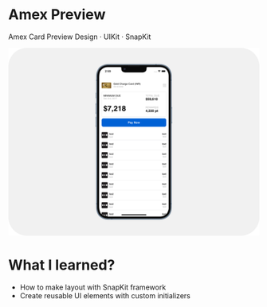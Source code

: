 # Amex Preview

Amex Card Preview Design · UIKit · SnapKit

![screenshot](https://github.com/mireabot/AmexPreview/blob/main/AmexMain.png)

# What I learned?
* How to make layout with SnapKit framework
* Create reusable UI elements with custom initializers
